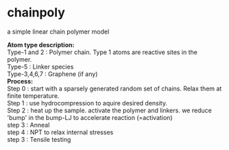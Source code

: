 # chainpoly
a simple linear chain polymer model 

**Atom type description:**  
Type-1 and 2 : Polymer chain. Type 1 atoms are reactive sites in the polymer.  
Type-5 : Linker species  
Type-3,4,6,7 : Graphene (if any)    
**Process:**  
Step  0 : start with a sparsely generated random set of chains. Relax them at finite temperature.  
Step  1 : use hydrocompression to aquire desired density.  
Step  2 : heat up the sample. activate the polymer and linkers. we reduce 'bump' in the bump-LJ to accelerate reaction (=activation)  
step  3 : Anneal  
step  4 : NPT to relax internal stresses  
step  3 : Tensile testing 
